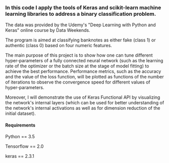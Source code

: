 ### In this code I apply the tools of Keras and scikit-learn machine learning libraries to address a binary classification problem. 

The data was provided by the Udemy's "Deep Learning with Python and Keras" online course by Data Weekends.

The program is aimed at classifying banknotes as either fake (class 1) or authentic (class 0) based on four numeric features. 

The main purpose of this project is to show how one can tune different hyper-parameters of a fully connected neural network  (such as the learning rate of the optimizer or the batch size at the stage of model fitting) to achieve the best performance. Performance metrics, such as the accuracy and the value of the loss function, will be plotted as functions of the number of iterations to observe the convergence speed for different values of hyper-parameters.

Moreover, I will demonstrate the use of Keras Functional API by visualizing the network's internal layers (which can be used for better understanding of the network's internal activations as well as for dimension reduction of the initial dataset).


#### Requirements

Python == 3.5

Tensorflow == 2.0

keras == 2.3.1